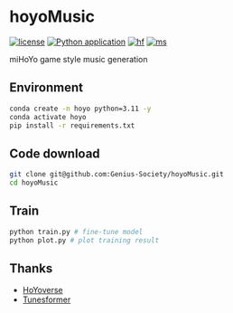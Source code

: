# hoyoMusic
[![license](https://img.shields.io/github/license/Genius-Society/hoyoMusic.svg)](https://github.com/Genius-Society/hoyoMusic/blob/main/LICENSE)
[![Python application](https://github.com/Genius-Society/hoyoMusic/actions/workflows/python-app.yml/badge.svg?branch=main)](https://github.com/Genius-Society/hoyoMusic/actions/workflows/python-app.yml)
[![hf](https://img.shields.io/badge/modelscope-hoyoMusic-624aff.svg)](https://www.modelscope.cn/collections/hoyoMusic-6f952dae15c04e)
[![ms](https://img.shields.io/badge/huggingface-hoyoMusic-ffd21e.svg)](https://huggingface.co/collections/Genius-Society/hoyomusic-67e5e73b886f80b6f54d7d24)

miHoYo game style music generation

## Environment
```bash
conda create -n hoyo python=3.11 -y
conda activate hoyo
pip install -r requirements.txt
```

## Code download
```bash
git clone git@github.com:Genius-Society/hoyoMusic.git
cd hoyoMusic
```

## Train
```bash
python train.py # fine-tune model
python plot.py # plot training result
```

## Thanks
- [HoYoverse](https://www.hoyoverse.com/en-us/about-us)
- [Tunesformer](https://github.com/sander-wood/tunesformer)